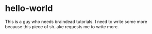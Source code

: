 # hello-world
This is a guy who needs braindead tutorials. I need to write some more because this piece of sh..ake requests me to write more.
